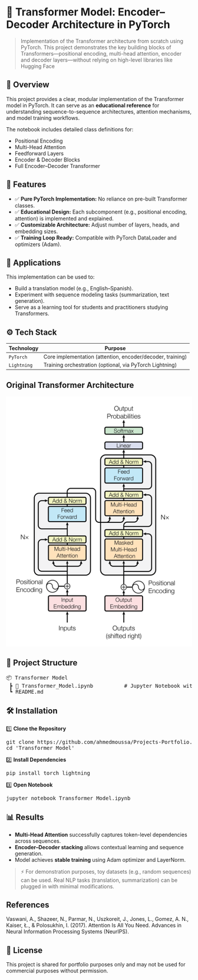 # 📌 Transformer Model: Encoder–Decoder Architecture in PyTorch
> Implementation of the Transformer architecture from scratch using PyTorch. This project demonstrates the key building blocks of Transformers—positional encoding, multi-head attention, encoder and decoder layers—without relying on high-level libraries like Hugging Face


## 📖 Overview
This project provides a clear, modular implementation of the Transformer model in PyTorch. It can serve as an **educational reference** for understanding sequence-to-sequence architectures, attention mechanisms, and model training workflows.

The notebook includes detailed class definitions for:
 - Positional Encoding
 - Multi-Head Attention
 - Feedforward Layers
 - Encoder & Decoder Blocks
 - Full Encoder–Decoder Transformer


## 🚀 Features
- ✅ **Pure PyTorch Implementation:** No reliance on pre-built Transformer classes.
- ✅ **Educational Design:** Each subcomponent (e.g., positional encoding, attention) is implemented and explained.
- ✅ **Customizable Architecture:** Adjust number of layers, heads, and embedding sizes.
- ✅ **Training Loop Ready:** Compatible with PyTorch DataLoader and optimizers (Adam).


## 🏢 Applications
This implementation can be used to:
- Build a translation model (e.g., English–Spanish).
- Experiment with sequence modeling tasks (summarization, text generation).
- Serve as a learning tool for students and practitioners studying Transformers.


## ⚙️ Tech Stack
| Technology   | Purpose                                                    |
| -----------  | ---------------------------------------------------------- |
| `PyTorch`    | Core implementation (attention, encoder/decoder, training) |
| `Lightning`  | Training orchestration (optional, via PyTorch Lightning)   |


## Original Transformer Architecture
![Original Transformer Architecture - Attention Is All You Need](Original_Transformer_Arch.png)


## 📂 Project Structure
<pre>
📦 Transformer Model
 ┣ 📜 Transformer_Model.ipynb          # Jupyter Notebook with full implementation
 ┗ README.md               
</pre>


## 🛠️ Installation
1️⃣ **Clone the Repository**
<pre>
git clone https://github.com/ahmedmoussa/Projects-Portfolio.git
cd 'Transformer_Model'
</pre>

2️⃣ **Install Dependencies**
<pre>
pip install torch lightning
</pre>

3️⃣ **Open Notebook**
<pre>
jupyter notebook Transformer_Model.ipynb
</pre>


## 📊 Results
- **Multi-Head Attention** successfully captures token-level dependencies across sequences.
- **Encoder–Decoder stacking** allows contextual learning and sequence generation.
- Model achieves **stable training** using Adam optimizer and LayerNorm.
> ⚡ For demonstration purposes, toy datasets (e.g., random sequences) can be used. Real NLP tasks (translation, summarization) can be plugged in with minimal modifications.


## References
Vaswani, A., Shazeer, N., Parmar, N., Uszkoreit, J., Jones, L., Gomez, A. N., Kaiser, Ł., & Polosukhin, I. (2017). Attention Is All You Need. Advances in Neural Information Processing Systems (NeurIPS).


## 📝 License
This project is shared for portfolio purposes only and may not be used for commercial purposes without permission.